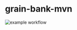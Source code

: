 # grain-bank-mvn
![example workflow](https://github.com/iwamaciek/grain-bank-mvn/actions/workflows/ci.yml/badge.svg)

